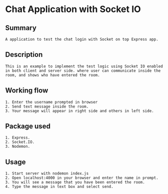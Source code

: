 # Chat Application with Socket IO

## Summary 
    A application to test the chat login with Socket on top Express app.

## Description 
    This is an example to implement the test logic using Socket IO enabled in both client and server side. where user can communicate inside the room, and shows who have entered the room.

## Working flow
    1. Enter the username prompted in browser
    2. Send text message inside the room.
    3. Your message will appear in right side and others in left side.

## Package used
    1. Express.
    2. Socket.IO.
    3. Nodemon.

## Usage
    1. Start server with nodemon index.js
    2. Open localhost:4000 in your browser and enter the name in prompt.
    3. You will see a message that you have been entered the room.
    4. Type the message in text box and select send.
